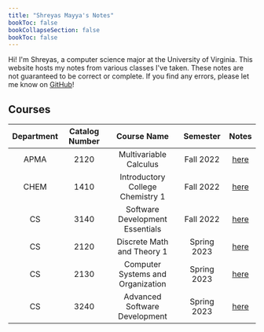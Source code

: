 ```yaml
---
title: "Shreyas Mayya's Notes"
bookToc: false
bookCollapseSection: false
bookToc: false
---
```


Hi! I'm Shreyas, a computer science major at the University of Virginia. This website hosts my notes from various classes I've taken. These notes are not guaranteed to be correct or complete. If you find any errors, please let me know on [GitHub](https://www.github.com/smayya337/notes-hugo)!

## Courses

| Department | Catalog Number |            Course Name            |  Semester   |          Notes          |
| :--------: | :------------: | :-------------------------------: | :---------: | :---------------------: |
|    APMA    |      2120      |      Multivariable Calculus       |  Fall 2022  | [here](/notes/apma2120) |
|    CHEM    |      1410      | Introductory College Chemistry 1  |  Fall 2022  | [here](/notes/chem1410) |
|     CS     |      3140      |  Software Development Essentials  |  Fall 2022  |  [here](/notes/cs3140)  |
|     CS     |      2120      |    Discrete Math and Theory 1     | Spring 2023 | [here](/notes/cs2120/)  |
|     CS     |      2130      | Computer Systems and Organization | Spring 2023 | [here](/notes/cs2130/)  |
|     CS     |      3240      |   Advanced Software Development   | Spring 2023 | [here](/notes/cs3240/)  |

